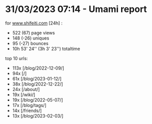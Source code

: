 # 31/03/2023 07:14 - Umami report
for www.shifeiti.com [24h] :

 - 522 (67) page views
 - 148 (-26) uniques
 - 95 (-27) bounces
 - 10h 53' 24'' (3h 3' 23'') totaltime


top 10 urls:
 - 113x [/blog/2022-12-09/]
 - 94x [/]
 - 61x [/blog/2023-01-12/]
 - 38x [/blog/2022-12-22/]
 - 24x [/about/]
 - 19x [/wiki/]
 - 19x [/blog/2022-05-07/]
 - 17x [/blog/tags/]
 - 14x [/friends/]
 - 13x [/blog/2023-02-03/]


